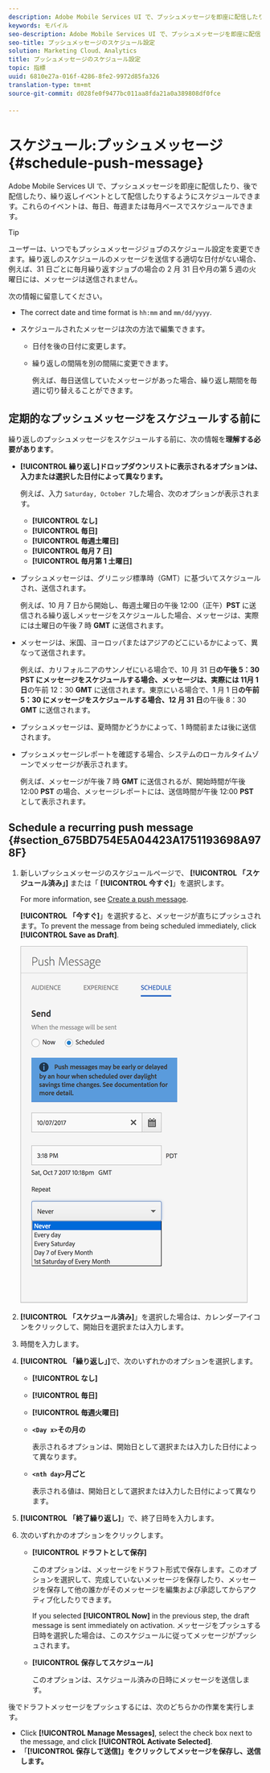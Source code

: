 ```yaml
---
description: Adobe Mobile Services UI で、プッシュメッセージを即座に配信したり、後で配信したり、繰り返しイベントとして配信したりするようにスケジュールできます。これらのイベントは、毎日、毎週または毎月ベースでスケジュールできます。
keywords: モバイル
seo-description: Adobe Mobile Services UI で、プッシュメッセージを即座に配信したり、後で配信したり、繰り返しイベントとして配信したりするようにスケジュールできます。これらのイベントは、毎日、毎週または毎月ベースでスケジュールできます。
seo-title: プッシュメッセージのスケジュール設定
solution: Marketing Cloud、Analytics
title: プッシュメッセージのスケジュール設定
topic: 指標
uuid: 6810e27a-016f-4286-8fe2-9972d85fa326
translation-type: tm+mt
source-git-commit: d028fe0f9477bc011aa8fda21a0a389808df0fce

---
```



# スケジュール:プッシュメッセージ{#schedule-push-message}

Adobe Mobile Services UI で、プッシュメッセージを即座に配信したり、後で配信したり、繰り返しイベントとして配信したりするようにスケジュールできます。これらのイベントは、毎日、毎週または毎月ベースでスケジュールできます。

>[!TIP]
>
>ユーザーは、いつでもプッシュメッセージジョブのスケジュール設定を変更できます。繰り返しのスケジュールのメッセージを送信する適切な日付がない場合、例えば、31 日ごとに毎月繰り返すジョブの場合の 2 月 31 日や月の第 5 週の火曜日には、メッセージは送信されません。

次の情報に留意してください。

* The correct date and time format is `hh:mm` and `mm/dd/yyyy`.

* スケジュールされたメッセージは次の方法で編集できます。

   * 日付を後の日付に変更します。
   * 繰り返しの間隔を別の間隔に変更できます。

      例えば、毎日送信していたメッセージがあった場合、繰り返し期間を毎週に切り替えることができます。

## 定期的なプッシュメッセージをスケジュールする前に

繰り返しのプッシュメッセージをスケジュールする前に、次の情報を&#x200B;**理解する必要があります**。

* **[!UICONTROL 繰り返し]ドロップダウンリストに表示されるオプションは、入力または選択した日付によって異なります。**

   例えば、入力 `Saturday, October 7`した場合、次のオプションが表示されます。

   * **[!UICONTROL なし]**
   * **[!UICONTROL 毎日]**
   * **[!UICONTROL 毎週土曜日]**
   * **[!UICONTROL 毎月 7 日]**
   * **[!UICONTROL 毎月第 1 土曜日]**

* プッシュメッセージは、グリニッジ標準時（GMT）に基づいてスケジュールされ、送信されます。

   例えば、10 月 7 日から開始し、毎週土曜日の午後 12:00（正午）**PST** に送信される繰り返しメッセージをスケジュールした場合、メッセージは、実際には土曜日の午後 7 時 **GMT** に送信されます。
* メッセージは、米国、ヨーロッパまたはアジアのどこにいるかによって、異なって送信されます。

   例えば、カリフォルニアのサンノゼにいる場合で、10 月 31 日&#x200B;******&#x200B;の午後 5：30 **PST** にメッセージをスケジュールする場合、メッセージは、実際には 11月 1 日&#x200B;******&#x200B;の午前 12：30 **GMT** に送信されます。東京にいる場合で、1 月 1 日&#x200B;******&#x200B;の午前 5：30 にメッセージをスケジュールする場合、12 月 31 日&#x200B;******&#x200B;の午後 8：30 **GMT** に送信されます。
* プッシュメッセージは、夏時間かどうかによって、1 時間前または後に送信されます。
* プッシュメッセージレポートを確認する場合、システムのローカルタイムゾーンでメッセージが表示されます。

   例えば、メッセージが午後 7 時 **GMT** に送信されるが、開始時間が午後 12:00 **PST** の場合、メッセージレポートには、送信時間が午後 12:00 **PST** として表示されます。

## Schedule a recurring push message {#section_675BD754E5A04423A1751193698A978F}

1. 新しいプッシュメッセージのスケジュールページで、 **[!UICONTROL 「スケジュール済み」]** または「 **[!UICONTROL 今すぐ]**」を選択します。

   For more information, see [Create a push message](/help/using/in-app-messaging/t-create-push-message/t-create-push-message.md).

   **[!UICONTROL 「今すぐ]**」を選択すると、メッセージが直ちにプッシュされます。To prevent the message from being scheduled immediately, click **[!UICONTROL Save as Draft]**.

   ![](assets/schedule-push-message.png)

1. **[!UICONTROL 「スケジュール済み]**」を選択した場合は、カレンダーアイコンをクリックして、開始日を選択または入力します。
1. 時間を入力します。
1. **[!UICONTROL 「繰り返し」]**&#x200B;で、次のいずれかのオプションを選択します。

   * **[!UICONTROL なし]**
   * **[!UICONTROL 毎日]**
   * **[!UICONTROL 毎週火曜日]**
   * **`<Day x>`その月の**

      表示されるオプションは、開始日として選択または入力した日付によって異なります。
   * **`<nth day>`月ごと**

      表示される値は、開始日として選択または入力した日付によって異なります。

1. **[!UICONTROL 「終了繰り返し]**」で、終了日時を入力します。
1. 次のいずれかのオプションをクリックします。

   * **[!UICONTROL ドラフトとして保存]**

      このオプションは、メッセージをドラフト形式で保存します。このオプションを選択して、完成していないメッセージを保存したり、メッセージを保存して他の誰かがそのメッセージを編集および承認してからアクティブ化したりできます。

      If you selected **[!UICONTROL Now]** in the previous step, the draft message is sent immediately on activation. メッセージをプッシュする日時を選択した場合は、このスケジュールに従ってメッセージがプッシュされます。

   * **[!UICONTROL 保存してスケジュール]**

      このオプションは、スケジュール済みの日時にメッセージを送信します。

後でドラフトメッセージをプッシュするには、次のどちらかの作業を実行します。

* Click **[!UICONTROL Manage Messages]**, select the check box next to the message, and click **[!UICONTROL Activate Selected]**.
* 「**[!UICONTROL 保存して送信]」をクリックしてメッセージを保存し、送信します。**
